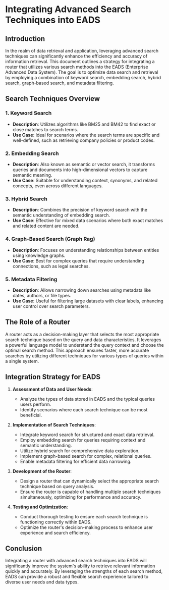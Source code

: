 # Integrating Advanced Search Techniques into EADS

## Introduction

In the realm of data retrieval and application, leveraging advanced search techniques can significantly enhance the efficiency and accuracy of information retrieval. This document outlines a strategy for integrating a router that utilizes various search methods into the EADS (Enterprise Advanced Data System). The goal is to optimize data search and retrieval by employing a combination of keyword search, embedding search, hybrid search, graph-based search, and metadata filtering.

## Search Techniques Overview

### 1. Keyword Search
- **Description**: Utilizes algorithms like BM25 and BM42 to find exact or close matches to search terms.
- **Use Case**: Ideal for scenarios where the search terms are specific and well-defined, such as retrieving company policies or product codes.

### 2. Embedding Search
- **Description**: Also known as semantic or vector search, it transforms queries and documents into high-dimensional vectors to capture semantic meaning.
- **Use Case**: Suitable for understanding context, synonyms, and related concepts, even across different languages.

### 3. Hybrid Search
- **Description**: Combines the precision of keyword search with the semantic understanding of embedding search.
- **Use Case**: Effective for mixed data scenarios where both exact matches and related content are needed.

### 4. Graph-Based Search (Graph Rag)
- **Description**: Focuses on understanding relationships between entities using knowledge graphs.
- **Use Case**: Best for complex queries that require understanding connections, such as legal searches.

### 5. Metadata Filtering
- **Description**: Allows narrowing down searches using metadata like dates, authors, or file types.
- **Use Case**: Useful for filtering large datasets with clear labels, enhancing user control over search parameters.

## The Role of a Router

A router acts as a decision-making layer that selects the most appropriate search technique based on the query and data characteristics. It leverages a powerful language model to understand the query context and choose the optimal search method. This approach ensures faster, more accurate searches by utilizing different techniques for various types of queries within a single system.

## Integration Strategy for EADS

1. **Assessment of Data and User Needs**:
   - Analyze the types of data stored in EADS and the typical queries users perform.
   - Identify scenarios where each search technique can be most beneficial.

2. **Implementation of Search Techniques**:
   - Integrate keyword search for structured and exact data retrieval.
   - Employ embedding search for queries requiring context and semantic understanding.
   - Utilize hybrid search for comprehensive data exploration.
   - Implement graph-based search for complex, relational queries.
   - Enable metadata filtering for efficient data narrowing.

3. **Development of the Router**:
   - Design a router that can dynamically select the appropriate search technique based on query analysis.
   - Ensure the router is capable of handling multiple search techniques simultaneously, optimizing for performance and accuracy.

4. **Testing and Optimization**:
   - Conduct thorough testing to ensure each search technique is functioning correctly within EADS.
   - Optimize the router's decision-making process to enhance user experience and search efficiency.

## Conclusion

Integrating a router with advanced search techniques into EADS will significantly improve the system's ability to retrieve relevant information quickly and accurately. By leveraging the strengths of each search method, EADS can provide a robust and flexible search experience tailored to diverse user needs and data types.
